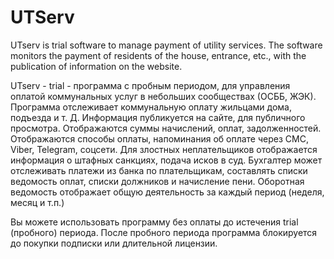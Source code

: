 # UTServ
UTserv is trial software to manage payment of utility services. The software monitors the payment of residents of the house, entrance, etc., with the publication of information on the website.

UTserv - trial - программа с пробным периодом, для управления оплатой коммунальных услуг в небольших сообществах (ОСББ, ЖЭК). Программа отслеживает коммунальную оплату жильцами дома, подъезда и т. Д. Информация  публикуется на сайте, для публичного просмотра. Отображаются суммы начислений, оплат, задолженностей. Отображаются способы оплаты, напоминания об оплате через СМС, Viber, Telegram, соцсети. Для злостных неплательщиков отображается информация  о штафных санкциях, подача исков в суд. 
Бухгалтер может отслеживать платежи из банка по плательщикам, составлять списки ведомость оплат, списки должников и начисление пени. 
Оборотная ведомость отображает общую деятельность за каждый период (неделя, месяц и т.п.)

Вы можете использовать программу без оплаты до истечения trial (пробного) периода. 
После пробного периода программа блокируется до покупки подписки или длительной лицензии. 

